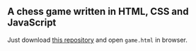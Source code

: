 ## A chess game written in HTML, CSS and JavaScript

Just download [this repository](https://github.com/vikingmaster/chess-js/archive/master.zip) and open ``game.html`` in browser.
